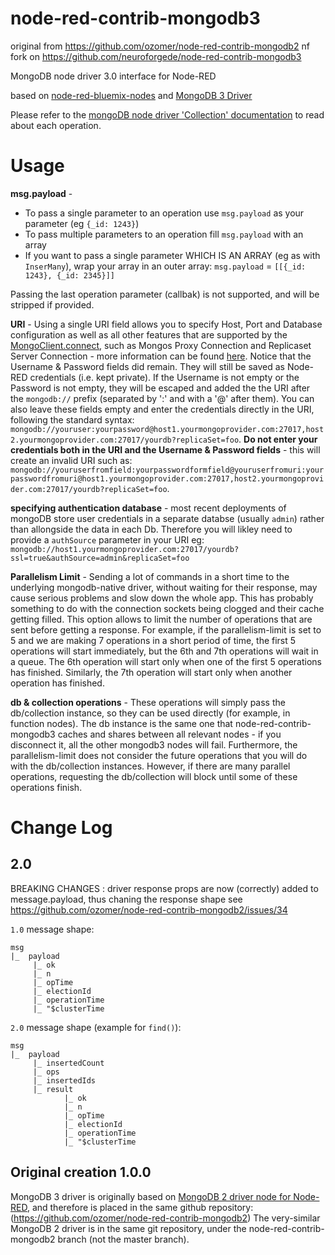 # node-red-contrib-mongodb3

original from https://github.com/ozomer/node-red-contrib-mongodb2
nf fork on https://github.com/neuroforgede/node-red-contrib-mongodb3

MongoDB node driver 3.0 interface for Node-RED

based on [node-red-bluemix-nodes](https://github.com/node-red/node-red-bluemix-nodes/tree/master/mongo) and [MongoDB 3 Driver](http://mongodb.github.io/node-mongodb-native/3.0)

Please refer to the [mongoDB node driver 'Collection' documentation](http://mongodb.github.io/node-mongodb-native/3.0/api/Collection.html) to read about each operation.

# Usage
**msg.payload** - 
* To pass a single parameter to an operation use `msg.payload` as your parameter (eg `{_id: 1243}`)
* To pass multiple parameters to an operation fill `msg.payload` with an array 
* If you want to pass a single parameter WHICH IS AN ARRAY (eg as with `InserMany`), wrap your array in an outer array: `msg.payload` = `[[{_id: 1243}, {_id: 2345}]]`

Passing the last operation parameter (callbak) is not supported, and will be stripped if provided.

**URI** -
Using a single URI field allows you to specify Host, Port and Database configuration as well as all other features that are supported by the [MongoClient.connect](http://mongodb.github.io/node-mongodb-native/2.1/api/MongoClient.html#.connect), such as Mongos Proxy Connection and Replicaset Server Connection - more information can be found [here](http://mongodb.github.io/node-mongodb-native/2.0/tutorials/connecting).
Notice that the Username & Password fields did remain. They will still be saved as Node-RED credentials (i.e. kept private). If the Username is not empty or the Password is not empty, they will be escaped and added the the URI after the `mongodb://` prefix (separated by ':' and with a '@' after them). You can also leave these fields empty and enter the credentials directly in the URI, following the standard syntax: `mongodb://youruser:yourpassword@host1.yourmongoprovider.com:27017,host2.yourmongoprovider.com:27017/yourdb?replicaSet=foo`. **Do not enter your credentials both in the URI and the Username & Password fields** - this will create an invalid URI such as: `mongodb://youruserfromfield:yourpasswordformfield@youruserfromuri:yourpasswordfromuri@host1.yourmongoprovider.com:27017,host2.yourmongoprovider.com:27017/yourdb?replicaSet=foo`.

**specifying authentication database** - 
most recent deployments of mongoDB store user credentials in a separate databse (usually `admin`) rather than allongside the data in each Db. Therefore you will likley need to provide a `authSource` parameter in your URI
eg: `mongodb://host1.yourmongoprovider.com:27017/yourdb?ssl=true&authSource=admin&replicaSet=foo`

**Parallelism Limit** - Sending a lot of commands in a short time to the underlying mongodb-native driver, without waiting for their response, may cause serious problems and slow down the whole app.
This has probably something to do with the connection sockets being clogged and their cache getting filled.
This option allows to limit the number of operations that are sent before getting a response.
For example, if the parallelism-limit is set to 5 and we are making 7 operations in a short period of time, the first 5 operations will start immediately, but the 6th and 7th operations will wait in a queue.
The 6th operation will start only when one of the first 5 operations has finished.
Similarly, the 7th operation will start only when another operation has finished.

**db & collection operations** - These operations will simply pass the db/collection instance, so they can be used directly (for example, in function nodes).
The db instance is the same one that node-red-contrib-mongodb3 caches and shares between all relevant nodes - if you disconnect it, all the other mongodb3 nodes will fail.
Furthermore, the parallelism-limit does not consider the future operations that you will do with the db/collection instances.
However, if there are many parallel operations, requesting the db/collection will block until some of these operations finish.

# Change Log
## 2.0
BREAKING CHANGES : driver response props are now (correctly) added to message.payload, thus chaning the response shape 
see https://github.com/ozomer/node-red-contrib-mongodb2/issues/34

`1.0` message shape: 
```
msg
|_  payload
     |_ ok
     |_ n
     |_ opTime
     |_ electionId     
     |_ operationTime
     |_ "$clusterTime
```
`2.0` message shape (example for `find()`): 
```
msg
|_  payload
     |_ insertedCount
     |_ ops
     |_ insertedIds      
     |_ result
            |_ ok
            |_ n
            |_ opTime
            |_ electionId
            |_ operationTime
            |_ "$clusterTime

```

## Original creation 1.0.0
MongoDB 3 driver is originally based on [MongoDB 2 driver node for Node-RED](https://www.npmjs.com/package/node-red-contrib-mongodb2), and therefore is placed in the same github repository: (https://github.com/ozomer/node-red-contrib-mongodb2)
The very-similar MongoDB 2 driver is in the same git repository, under the node-red-contrib-mongodb2 branch (not the master branch).


